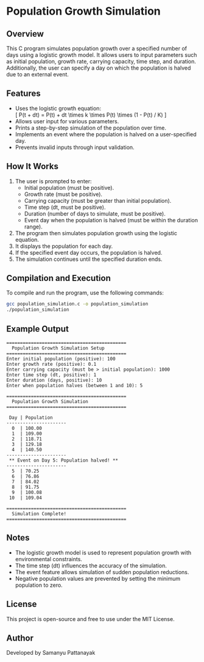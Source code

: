 # Population Growth Simulation

## Overview
This C program simulates population growth over a specified number of days using a logistic growth model. It allows users to input parameters such as initial population, growth rate, carrying capacity, time step, and duration. Additionally, the user can specify a day on which the population is halved due to an external event.

## Features
- Uses the logistic growth equation:  
  \[ P(t + dt) = P(t) + dt \times k \times P(t) \times (1 - P(t) / K) \]
- Allows user input for various parameters.
- Prints a step-by-step simulation of the population over time.
- Implements an event where the population is halved on a user-specified day.
- Prevents invalid inputs through input validation.

## How It Works
1. The user is prompted to enter:
   - Initial population (must be positive).
   - Growth rate (must be positive).
   - Carrying capacity (must be greater than initial population).
   - Time step (dt, must be positive).
   - Duration (number of days to simulate, must be positive).
   - Event day when the population is halved (must be within the duration range).
2. The program then simulates population growth using the logistic equation.
3. It displays the population for each day.
4. If the specified event day occurs, the population is halved.
5. The simulation continues until the specified duration ends.

## Compilation and Execution
To compile and run the program, use the following commands:

```sh
gcc population_simulation.c -o population_simulation
./population_simulation
```

## Example Output
```
============================================
  Population Growth Simulation Setup
============================================
Enter initial population (positive): 100
Enter growth rate (positive): 0.1
Enter carrying capacity (must be > initial population): 1000
Enter time step (dt, positive): 1
Enter duration (days, positive): 10
Enter when population halves (between 1 and 10): 5

============================================
  Population Growth Simulation
============================================

 Day | Population
----------------------
  0  | 100.00
  1  | 109.00
  2  | 118.71
  3  | 129.18
  4  | 140.50
----------------------
 ** Event on Day 5: Population halved! **
----------------------
  5  | 70.25
  6  | 76.86
  7  | 84.02
  8  | 91.75
  9  | 100.08
 10  | 109.04

============================================
  Simulation Complete!
============================================
```

## Notes
- The logistic growth model is used to represent population growth with environmental constraints.
- The time step (dt) influences the accuracy of the simulation.
- The event feature allows simulation of sudden population reductions.
- Negative population values are prevented by setting the minimum population to zero.

## License
This project is open-source and free to use under the MIT License.

## Author
Developed by Samanyu Pattanayak
